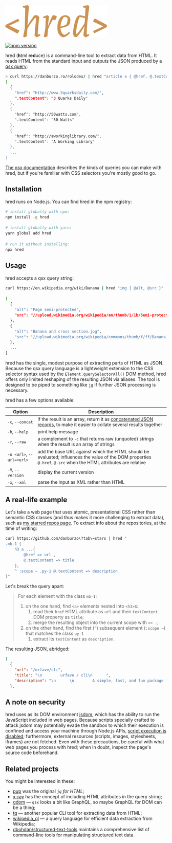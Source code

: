 ![hred](./.github/hred.svg)

<a href="https://www.npmjs.org/package/hred"><img src="https://img.shields.io/npm/v/hred.svg?style=flat-square&labelColor=CC9252&color=black" alt="npm version"></a>

hred (**h**tml **red**uce) is a command-line tool to extract data from HTML. It reads HTML from the standard input and outputs the JSON produced by a [qsx query](https://github.com/danburzo/qsx):

```bash
> curl https://danburzo.ro/rolodex/ | hred "article a { @href, @.textContent }"
[
  {
    "href": "http://www.3quarksdaily.com/",
    ".textContent": "3 Quarks Daily"
  },
  {
    "href": "http://50watts.com",
    ".textContent": "50 Watts"
  },
  {
    "href": "http://aworkinglibrary.com/",
    ".textContent": "A Working Library"
  },
  ...
]
``` 

[The qsx documentation](https://github.com/danburzo/qsx) describes the kinds of queries you can make with hred, but if you're familiar with CSS selectors you're mostly good to go.

## Installation

hred runs on Node.js. You can find hred in the npm registry:

```bash
# install globally with npm:
npm install -g hred

# install globally with yarn:
yarn global add hred

# run it without installing:
npx hred 
```

## Usage

hred accepts a qsx query string:

```bash
curl https://en.wikipedia.org/wiki/Banana | hred "img { @alt, @src }"

[
  {
    "alt": "Page semi-protected",
    "src": "//upload.wikimedia.org/wikipedia/en/thumb/1/1b/Semi-protection-shackle.svg/20px-Semi-protection-shackle.svg.png"
  },
  {
    "alt": "Banana and cross section.jpg",
    "src": "//upload.wikimedia.org/wikipedia/commons/thumb/f/ff/Banana_and_cross_section.jpg/250px-Banana_and_cross_section.jpg"
  },
  ...
]
```

hred has the single, modest purpose of extracting parts of HTML as JSON. Because the qsx query language is a lightweight extension to the CSS selector syntax used by the `Element.querySelectorAll()` DOM method, hred offers only limited reshaping of the resulting JSON via aliases. The tool is designed to be piped to something like [`jq`](https://stedolan.github.io/jq/) if further JSON processing is necessary.

hred has a few options available:

Option | Description
------ | -----------
`-c`, `--concat` | if the result is an array, return it as [concatenated JSON records](https://en.wikipedia.org/wiki/JSON_streaming#Concatenated_JSON), to make it easier to collate several results together
`-h`, `--help` | print help message
`-r`, `--raw` | a complement to `-c` that returns raw (unquoted) strings when the result is an array of strings
`-u <url>`, `--url=<url>` | add the base URL against which the HTML should be evaluated; influences the value of the DOM properties `@.href`, `@.src` when the HTML attributes are relative
`-V`, `--version` | display the current version
`-x`, `--xml` | parse the input as XML rather than HTML

## A real-life example

Let's take a web page that uses atomic, presentational CSS rather than semantic CSS classes (and thus makes it more challenging to extract data), such as [my starred repos page](https://github.com/danburzo?tab=stars). To extract info about the repositories, at the time of writing:

```bash
curl https://github.com/danburzo\?tab\=stars | hred "
.mb-1 {
	h3 a ...{ 
		@href => url , 
		@.textContent => title 
	}, 
	^ :scope ~ .py-1 @.textContent => description 
}"
```

Let's break the query apart:

> For each element with the class `mb-1`:
> 1. on the one hand, find `<a>` elements nested into `<h3>`s: 
>    1. read their `href` HTML attribute as `url` and their `textContent` DOM property as `title`;
>    2. merge the resulting object into the current scope with `>> .`;
> 1. on the other hand, find the first (`^`) subsequent element (`:scope ~`) that matches the class `py-1`
>    1. extract its `textContent` as `description`. 

The resulting JSON, abridged:

```json
[
  {
    "url": "/urfave/cli",
    "title": "\n        urfave / cli\n      ",
    "description": "\n      \n        A simple, fast, and fun package for building command line apps in Go\n      \n  "
  },
```

## A note on security

hred uses as its DOM environment [jsdom](https://github.com/jsdom/jsdom), which has the ability to run the JavaScript included in web pages. Because scripts specially crafted to attack jsdom may potentially evade the sandbox to which their execution is confined and access your machine through Node.js APIs, [script execution is disabled](https://github.com/jsdom/jsdom#executing-scripts); furthermore, external resources (scripts, images, stylesheets, iframes) are not fetched. Even with these precautions, be careful with what web pages you process with hred; when in doubt, inspect the page's source code beforehand.

## Related projects

You might be interested in these:

* [pup](https://github.com/ericchiang/pup/) was the original _`jq` for HTML_;
* [x-ray](https://github.com/matthewmueller/x-ray) has the concept of including HTML attributes in the query string; 
* [gdom](https://github.com/syrusakbary/gdom) — `qsx` looks a bit like GraphQL, so maybe GraphQL for DOM can be a thing;
* [tq](https://github.com/plainas/tq) — another popular CLI tool for extracting data from HTML;
* [wikipedia_ql](https://github.com/zverok/wikipedia_ql) — a query language for efficient data extraction from Wikipedia;
* [dbohdan/structured-text-tools](https://github.com/dbohdan/structured-text-tools/) maintains a comprehensive list of command-line tools for manipulating structured text data.